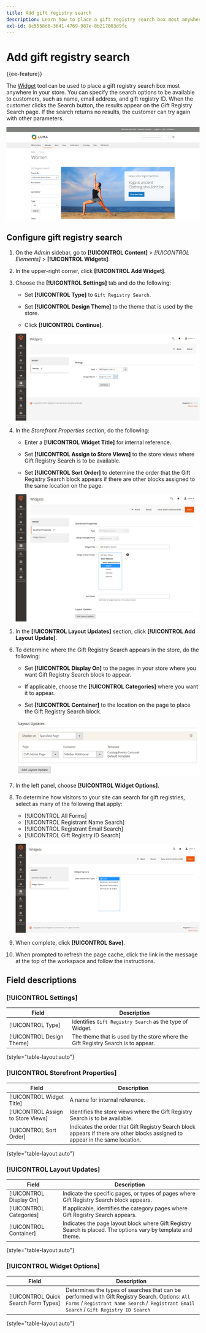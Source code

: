 ```yaml
---
title: Add gift registry search
description: Learn how to place a gift registry search box most anywhere in your store.
exl-id: 8c5558d6-3641-4769-987e-8b217603d9fc
---
```

# Add gift registry search

{{ee-feature}}

The [Widget](../content-design/widgets.md) tool can be used to place a gift registry search box most anywhere in your store. You can specify the search options to be available to customers, such as name, email address, and gift registry ID. When the customer clicks the Search button, the results appear on the Gift Registry Search page. If the search returns no results, the customer can try again with other parameters.

![Example storefront - gift registry search](./assets/storefront-gift-registry-search.png)<!-- zoom -->

## Configure gift registry search

1. On the _Admin_ sidebar, go to **[!UICONTROL Content]** > _[!UICONTROL Elements]_ > **[!UICONTROL Widgets]**.

1. In the upper-right corner, click **[!UICONTROL Add Widget]**.

1. Choose the **[!UICONTROL Settings]** tab and do the following:

   - Set **[!UICONTROL Type]** to `Gift Registry Search`.

   - Set **[!UICONTROL Design Theme]** to the theme that is used by the store.

   - Click **[!UICONTROL Continue]**.

   ![Gift registry - search settings](./assets/widget-gift-registry-search-settings.png)<!-- zoom -->

1. In the _Storefront Properties_ section, do the following:

   - Enter a **[!UICONTROL Widget Title]** for internal reference.

   - Set **[!UICONTROL Assign to Store Views]** to the store views where Gift Registry Search is to be available.

   - Set **[!UICONTROL Sort Order]** to determine the order that the Gift Registry Search block appears if there are other blocks assigned to the same location on the page.

   ![Gift registry - storefront properties](./assets/widget-gift-registry-search-storefront-properties.png)<!-- zoom -->

1. In the **[!UICONTROL Layout Updates]** section, click **[!UICONTROL Add Layout Update]**.

1. To determine where the Gift Registry Search appears in the store, do the following:

   - Set **[!UICONTROL Display On]** to the pages in your store where you want Gift Registry Search block to appear.

   - If applicable, choose the **[!UICONTROL Categories]** where you want it to appear.

   - Set **[!UICONTROL Container]** to the location on the page to place the Gift Registry Search block.

   ![Gift registry - layout updates](./assets/widget-gift-registry-search-layout-updates.png)<!-- zoom -->

1. In the left panel, choose **[!UICONTROL Widget Options]**.

1. To determine how visitors to your site can search for gift registries, select as many of the following that apply:

   - [!UICONTROL All Forms]
   - [!UICONTROL Registrant Name Search]
   - [!UICONTROL Registrant Email Search]
   - [!UICONTROL Gift Registry ID Search]

   ![Gift registry - widget options](./assets/widget-gift-registry-search-widget-options.png)<!-- zoom -->

1. When complete, click **[!UICONTROL Save]**.

1. When prompted to refresh the page cache, click the link in the message at the top of the workspace and follow the instructions.

## Field descriptions

### [!UICONTROL Settings]

|Field|Description|
|--- |--- |
|[!UICONTROL Type]|Identifies `Gift Registry Search` as the type of Widget.|
|[!UICONTROL Design Theme]|The theme that is used by the store where the Gift Registry Search is to appear.|

{style="table-layout:auto"}

### [!UICONTROL Storefront Properties]

|Field|Description|
|--- |--- |
|[!UICONTROL Widget Title]|A name for internal reference.|
|[!UICONTROL Assign to Store Views]|Identifies the store views where the Gift Registry Search is to be available.|
|[!UICONTROL Sort Order]|Indicates the order that Gift Registry Search block appears if there are other blocks assigned to appear in the same location.|

{style="table-layout:auto"}

### [!UICONTROL Layout Updates]

|Field|Description|
|--- |--- |
|[!UICONTROL Display On]|Indicate the specific pages, or types of pages where Gift Registry Search block appears.|
|[!UICONTROL Categories]|If applicable, identifies the category pages where Gift Registry Search appears.|
|[!UICONTROL Container]|Indicates the page layout block where Gift Registry Search is placed. The options vary by template and theme.|

{style="table-layout:auto"}

### [!UICONTROL Widget Options]

|Field|Description|
|--- |--- |
|[!UICONTROL Quick Search Form Types]|Determines the types of searches that can be performed with Gift Registry Search. Options: `All Forms` / `Registrant Name Search` /` Registrant Email Search` / `Gift Registry ID Search`|

{style="table-layout:auto"}
